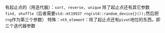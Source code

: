 有起止点的（用迭代器）：`sort, reverse, unique`
除了起止点还有其它参数`find, shuffle`（后者需要`std::mt19937 rng(std::random_device{}());`然后把`rng`作为第三个参数）
特殊：`nth_element`：除了起止点还有`pivot`地位的东西，即三个迭代器参数
